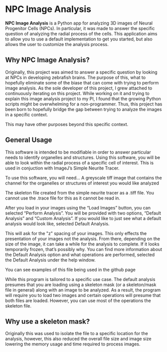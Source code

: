 # NPC Image Analysis
**NPC Image Analysis** is a Python app for analyzing 3D images of Neural Progenitor Cells (NPCs). In particular, it
was made to answer the specific question of analyzing the radial process of the cells. This application
aims to allow you to use a default implementation to get you started, but also allows the user to
customize the analysis process.

## Why NPC Image Analysis?

Originally, this project was aimed to answer a specific question by looking at NPCs in developing zebrafish
brains. The purpose of this, what to hopefully eliminate some of the biase that can come with trying to
perform image analysis. As the sole developer of this project, I grew attached to continuously iterating
on this project. While working on it and trying to explain this image analysis project to my PI, I found
that the growing Python scripts might be overwhelming for a non-programmer. Thus, this project has been 
born to hopefully bridge the gap between trying to analyze the images in a specific context.

This may have other purposes beyond this specific context. 


## General Usage

This software is intended to be modifiable in order to answer particular needs to identify organelles and structures. Using this software, you will be able to look within the radial process of a specific cell of interest. This is used in conjuction with ImageJ’s Simple Neurite Tracer.

To use this software, you will need…
A greyscale tiff image that contains the channel for the organelles or structures of interest you would like analyzed

The skeleton file created from the simple neurite tracer as a .tiff file. You cannot use the .trace file for this as it cannot be read in.

After you load in your images using the “Load Images” button, you can selected “Perform Analysis”. You will be provided with two options, “Default Analysis” and “Custom Analysis”. If you would like to just see what a default analysis would look like, selected Default Analysis.

This will ask for the "z" spacing of your images. This only effects the presentation of your images not the analysis. From there, depending on the size of the image, it can take a while for the analysis to complete. If it looks temporarily frozen, that’s possibly why. You can find more information about the Default Analysis option and what operations are performed, selected the Default Analysis under the help window.

You can see examples of this file being used in the github page

While this program is tailored to a specific use case. The default analysis presumes that you are loading using a skeleton mask (or a skeleton/mask file in general) along with an image to be analyzed. As a result, the program will require you to load two images and certain operations will presume that both files are loaded. However, you can use most of the operations the skeleton file.

## Why use a skeleton mask?

Originally this was used to isolate the file to a specific location for the analysis, however, this also reduced the overall file size and image size lowering the memory usage and time required to process images.

